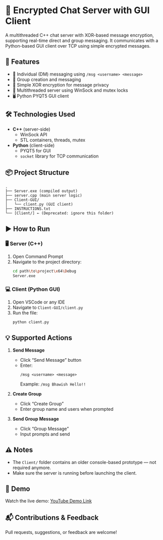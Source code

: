 # 🔐 Encrypted Chat Server with GUI Client

A multithreaded C++ chat server with XOR-based message encryption, supporting real-time direct and group messaging. It communicates with a Python-based GUI client over TCP using simple encrypted messages.

## 🚀 Features
- 💬 Individual (DM) messaging using `/msg <username> <message>`
- 👥 Group creation and messaging
- 🔐 Simple XOR encryption for message privacy
- 🧵 Multithreaded server using WinSock and mutex locks
- 🖥️ Python PYQT5 GUI client

## 🛠️ Technologies Used
- **C++** (server-side)
  - WinSock API
  - STL containers, threads, mutex
- **Python** (client-side)
  - PYQT5 for GUI
  - `socket` library for TCP communication

## 📦 Project Structure
```
.
├── Server.exe (compiled output)
├── server.cpp (main server logic)
├── Client-GUI/
│   └── client.py (GUI client)
├── INSTRUCTIONS.txt
└── [Client/] ← (Deprecated: ignore this folder)
```

## ▶️ How to Run

### 🖥️ Server (C++)
1. Open Command Prompt
2. Navigate to the project directory:
   ```bash
   cd path\to\project\x64\Debug
   Server.exe
   ```

### 💻 Client (Python GUI)
1. Open VSCode or any IDE
2. Navigate to `Client-GUI/client.py`
3. Run the file:
   ```bash
   python client.py
   ```

## 💡 Supported Actions

1. **Send Message**
   - Click “Send Message” button
   - Enter:  
     ```
     /msg <username> <message>
     ```
     Example: `/msg Bhawish Hello!!`

2. **Create Group**
   - Click “Create Group”
   - Enter group name and users when prompted

3. **Send Group Message**
   - Click “Group Message”
   - Input prompts and send

## ⚠️ Notes
- The `Client/` folder contains an older console-based prototype — not required anymore.
- Make sure the server is running before launching the client.

## 📸 Demo
Watch the live demo: [YouTube Demo Link](#)

## 📬 Contributions & Feedback
Pull requests, suggestions, or feedback are welcome!
